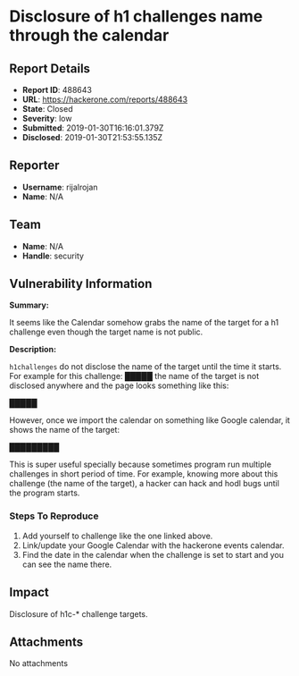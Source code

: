 # Disclosure of h1 challenges name through the calendar

## Report Details
- **Report ID**: 488643
- **URL**: https://hackerone.com/reports/488643
- **State**: Closed
- **Severity**: low
- **Submitted**: 2019-01-30T16:16:01.379Z
- **Disclosed**: 2019-01-30T21:53:55.135Z

## Reporter
- **Username**: rijalrojan
- **Name**: N/A

## Team
- **Name**: N/A
- **Handle**: security

## Vulnerability Information
**Summary:**

It seems like the Calendar somehow grabs the name of the target for a h1 challenge even though the target name is not public. 

**Description:**

`h1challenges` do not disclose the name of the target until the time it starts. For example for this challenge: █████ the name of the target is not disclosed anywhere and the page looks something like this: 

█████

However, once we import the calendar on something like Google calendar, it shows the name of the target: 

█████████

This is super useful specially because sometimes program run multiple challenges in short period of time. For example, knowing more about this challenge (the name of the target), a hacker can hack and hodl bugs until the program starts. 

### Steps To Reproduce

1. Add yourself to challenge like the one linked above.
2. Link/update your Google Calendar with the hackerone events calendar.
3. Find the date in the calendar when the challenge is set to start and you can see the name there.

## Impact

Disclosure of h1c-* challenge targets.

## Attachments
No attachments

